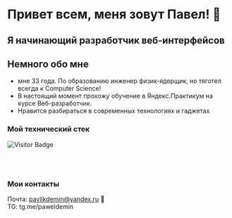 # Привет всем, меня зовут Павел! 👋

## Я начинающий разработчик веб-интерфейсов

## Немного обо мне
- мне 33 года. По образованию инженер физик-ядерщик, но тяготел всегда к Computer Science! 
- В настоящий момент прохожу обучение в Яндекс.Практикум на курсе Веб-разработчик. 
- Нравится разбираться в современных технологиях и гаджетах


### Мой технический стек

![Visitor Badge](https://visitor-badge.feriirawann.repl.co?username=energetikk&repo=how-to-learn&label=VISITOR&style=flat-square&color=%23457BFF&contentType=svg)



<br/>
<br/>



### Мои контакты 
 
Почта: pavlikdemin@yandex.ru 📮<br/> 
TG: tg.me/paweldemin  
